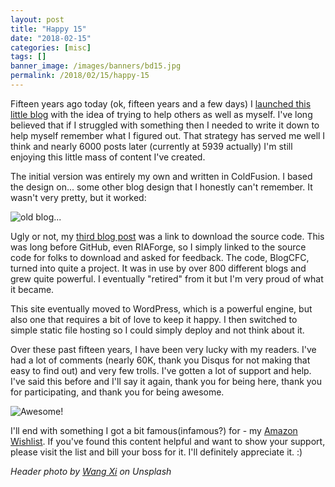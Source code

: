 ```yaml
---
layout: post
title: "Happy 15"
date: "2018-02-15"
categories: [misc]
tags: []
banner_image: /images/banners/bd15.jpg
permalink: /2018/02/15/happy-15
---
```


Fifteen years ago today (ok, fifteen years and a few days) I [launched this little blog](https://www.raymondcamden.com/2003/02/12/395FA384-CC01-17D6-AE9B36479350D784) with the idea of trying to help others as well as myself. I've long believed that if I struggled with something then I needed to write it down to help myself remember what I figured out. That strategy has served me well I think and nearly 6000 posts later (currently at 5939 actually) I'm still enjoying this little mass of content I've created.

The initial version was entirely my own and written in ColdFusion. I based the design on... some other blog design that I honestly can't remember. It wasn't very pretty, but it worked:

<img src="https://static.raymondcamden.com/images/2018/2/oldblog.jpg" title="old blog..." class="imgborder">

Ugly or not, my [third blog post](https://www.raymondcamden.com/2003/02/13/395FA45E-D03A-DF56-9C5766E5DCA99408) was a link to download the source code. This was long before GitHub, even RIAForge, so I simply linked to the source code for folks to download and asked for feedback. The code, BlogCFC, turned into quite a project. It was in use by over 800 different blogs and grew quite powerful. I eventually "retired" from it but I'm very proud of what it became.

This site eventually moved to WordPress, which is a powerful engine, but also one that requires a bit of love to keep it happy. I then switched to simple static file hosting so I could simply deploy and not think about it. 

Over these past fifteen years, I have been very lucky with my readers. I've had a lot of comments (nearly 60K, thank you Disqus for not making that easy to find out) and very few trolls. I've gotten a lot of support and help. I've said this before and I'll say it again, thank you for being here, thank you for participating, and thank you for being awesome. 

<img src="https://static.raymondcamden.com/images/2018/2/dogawesome.jpg" title="Awesome!" class="imgborder">

I'll end with something I got a bit famous(infamous?) for - my [Amazon Wishlist](http://www.amazon.com/gp/registry/wishlist/2TCL1D08EZEYE/ref=cm_wl_rlist_go_v?). If you've found this content helpful and want to show your support, please visit the list and bill your boss for it. I'll definitely appreciate it. :)

<i>Header photo by <a href="https://unsplash.com/photos/iVSK-XUYxdc?utm_source=unsplash&utm_medium=referral&utm_content=creditCopyText">Wang Xi</a> on Unsplash</i>